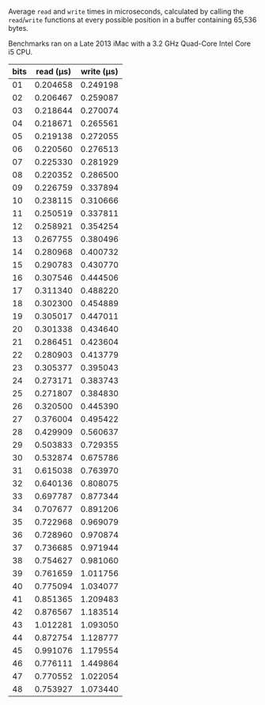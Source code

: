 Average `read` and `write` times in microseconds, calculated by calling the `read`/`write` functions at every possible position in a buffer containing 65,536 bytes.

Benchmarks ran on a Late 2013 iMac with a 3.2 GHz Quad-Core Intel Core i5 CPU.

|bits|read (μs) |write (μs)|
|----|----------|----------|
| 01 | 0.204658 | 0.249198 |
| 02 | 0.206467 | 0.259087 |
| 03 | 0.218644 | 0.270074 |
| 04 | 0.218671 | 0.265561 |
| 05 | 0.219138 | 0.272055 |
| 06 | 0.220560 | 0.276513 |
| 07 | 0.225330 | 0.281929 |
| 08 | 0.220352 | 0.286500 |
| 09 | 0.226759 | 0.337894 |
| 10 | 0.238115 | 0.310666 |
| 11 | 0.250519 | 0.337811 |
| 12 | 0.258921 | 0.354254 |
| 13 | 0.267755 | 0.380496 |
| 14 | 0.280968 | 0.400732 |
| 15 | 0.290783 | 0.430770 |
| 16 | 0.307546 | 0.444506 |
| 17 | 0.311340 | 0.488220 |
| 18 | 0.302300 | 0.454889 |
| 19 | 0.305017 | 0.447011 |
| 20 | 0.301338 | 0.434640 |
| 21 | 0.286451 | 0.423604 |
| 22 | 0.280903 | 0.413779 |
| 23 | 0.305377 | 0.395043 |
| 24 | 0.273171 | 0.383743 |
| 25 | 0.271807 | 0.384830 |
| 26 | 0.320500 | 0.445390 |
| 27 | 0.376004 | 0.495422 |
| 28 | 0.429909 | 0.560637 |
| 29 | 0.503833 | 0.729355 |
| 30 | 0.532874 | 0.675786 |
| 31 | 0.615038 | 0.763970 |
| 32 | 0.640136 | 0.808075 |
| 33 | 0.697787 | 0.877344 |
| 34 | 0.707677 | 0.891206 |
| 35 | 0.722968 | 0.969079 |
| 36 | 0.728960 | 0.970874 |
| 37 | 0.736685 | 0.971944 |
| 38 | 0.754627 | 0.981060 |
| 39 | 0.761659 | 1.011756 |
| 40 | 0.775094 | 1.034077 |
| 41 | 0.851365 | 1.209483 |
| 42 | 0.876567 | 1.183514 |
| 43 | 1.012281 | 1.093050 |
| 44 | 0.872754 | 1.128777 |
| 45 | 0.991076 | 1.179554 |
| 46 | 0.776111 | 1.449864 |
| 47 | 0.770552 | 1.022054 |
| 48 | 0.753927 | 1.073440 |